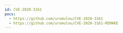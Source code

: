 ```yaml
---
id: CVE-2020-3161
pocs:
  - https://github.com/uromulou/CVE-2020-3161
  - https://github.com/uromulou/CVE-2020-3161-REMAKE
---
```

